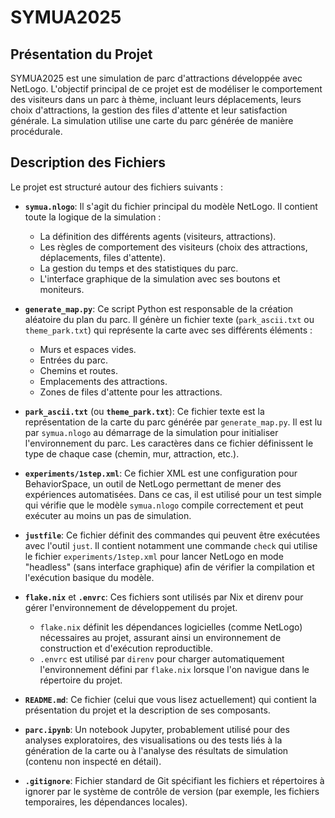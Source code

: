 # SYMUA2025

## Présentation du Projet

SYMUA2025 est une simulation de parc d'attractions développée avec NetLogo. L'objectif principal de ce projet est de modéliser le comportement des visiteurs dans un parc à thème, incluant leurs déplacements, leurs choix d'attractions, la gestion des files d'attente et leur satisfaction générale. La simulation utilise une carte du parc générée de manière procédurale.

## Description des Fichiers

Le projet est structuré autour des fichiers suivants :

*   **`symua.nlogo`**: Il s'agit du fichier principal du modèle NetLogo. Il contient toute la logique de la simulation :
    *   La définition des différents agents (visiteurs, attractions).
    *   Les règles de comportement des visiteurs (choix des attractions, déplacements, files d'attente).
    *   La gestion du temps et des statistiques du parc.
    *   L'interface graphique de la simulation avec ses boutons et moniteurs.

*   **`generate_map.py`**: Ce script Python est responsable de la création aléatoire du plan du parc. Il génère un fichier texte (`park_ascii.txt` ou `theme_park.txt`) qui représente la carte avec ses différents éléments :
    *   Murs et espaces vides.
    *   Entrées du parc.
    *   Chemins et routes.
    *   Emplacements des attractions.
    *   Zones de files d'attente pour les attractions.

*   **`park_ascii.txt`** (ou **`theme_park.txt`**): Ce fichier texte est la représentation de la carte du parc générée par `generate_map.py`. Il est lu par `symua.nlogo` au démarrage de la simulation pour initialiser l'environnement du parc. Les caractères dans ce fichier définissent le type de chaque case (chemin, mur, attraction, etc.).

*   **`experiments/1step.xml`**: Ce fichier XML est une configuration pour BehaviorSpace, un outil de NetLogo permettant de mener des expériences automatisées. Dans ce cas, il est utilisé pour un test simple qui vérifie que le modèle `symua.nlogo` compile correctement et peut exécuter au moins un pas de simulation.

*   **`justfile`**: Ce fichier définit des commandes qui peuvent être exécutées avec l'outil `just`. Il contient notamment une commande `check` qui utilise le fichier `experiments/1step.xml` pour lancer NetLogo en mode "headless" (sans interface graphique) afin de vérifier la compilation et l'exécution basique du modèle.

*   **`flake.nix`** et **`.envrc`**: Ces fichiers sont utilisés par Nix et direnv pour gérer l'environnement de développement du projet.
    *   `flake.nix` définit les dépendances logicielles (comme NetLogo) nécessaires au projet, assurant ainsi un environnement de construction et d'exécution reproductible.
    *   `.envrc` est utilisé par `direnv` pour charger automatiquement l'environnement défini par `flake.nix` lorsque l'on navigue dans le répertoire du projet.

*   **`README.md`**: Ce fichier (celui que vous lisez actuellement) qui contient la présentation du projet et la description de ses composants.

*   **`parc.ipynb`**: Un notebook Jupyter, probablement utilisé pour des analyses exploratoires, des visualisations ou des tests liés à la génération de la carte ou à l'analyse des résultats de simulation (contenu non inspecté en détail).

*   **`.gitignore`**: Fichier standard de Git spécifiant les fichiers et répertoires à ignorer par le système de contrôle de version (par exemple, les fichiers temporaires, les dépendances locales).
